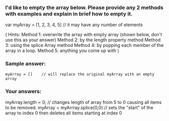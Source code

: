 ### I'd like to empty the array below. Please provide any 2 methods with examples and explain in brief how to empty it.

var myArray = [1, 2, 3, 4, 5] // it may have any number of elements

(
Hints:
Method 1: overwrite the array with empty array (shown below, don't use this as your answer)
Method 2: by the length property method
Method 3: using the splice Array method
Method 4: by popping each member of the array in a loop.
Method 5: anything you come up with
)

### Sample answer:

    myArray = []    // will replace the original myArray with an empty array

### Your answers:

myArray.length = 0; // changes length of array from 5 to 0 causing all items to be removed.
myArray = myArrray.splice(0,0) // sets the "start" of the array to index 0 then deletes all items starting at index 0

